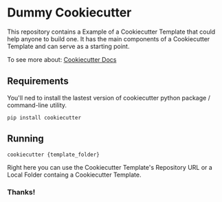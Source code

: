 # Dummy Cookiecutter

This repository contains a Example of a Cookiecutter Template that could help anyone to build one. It has the main components of a Cookiecutter Template and can serve as a starting point.

To see more about: [Cookiecutter Docs](https://cookiecutter.readthedocs.io/en/2.0.2/)

## Requirements

You'll ned to install the lastest version of cookiecutter python package / command-line utility.

`pip install cookiecutter`

## Running

`cookiecutter {template_folder}`

Right here you can use the Cookiecutter Template's Repository URL or a Local Folder containg a Cookiecutter Template.

### Thanks!